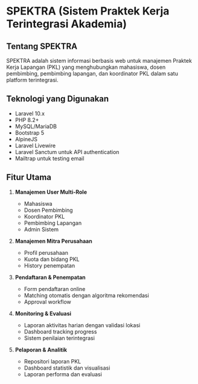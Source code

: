 # SPEKTRA (Sistem Praktek Kerja Terintegrasi Akademia)

## Tentang SPEKTRA
SPEKTRA adalah sistem informasi berbasis web untuk manajemen Praktek Kerja Lapangan (PKL) yang menghubungkan mahasiswa, dosen pembimbing, pembimbing lapangan, dan koordinator PKL dalam satu platform terintegrasi.

## Teknologi yang Digunakan
- Laravel 10.x
- PHP 8.2+
- MySQL/MariaDB
- Bootstrap 5
- AlpineJS
- Laravel Livewire
- Laravel Sanctum untuk API authentication
- Mailtrap untuk testing email

## Fitur Utama
1. **Manajemen User Multi-Role**
   - Mahasiswa
   - Dosen Pembimbing
   - Koordinator PKL
   - Pembimbing Lapangan
   - Admin Sistem

2. **Manajemen Mitra Perusahaan**
   - Profil perusahaan
   - Kuota dan bidang PKL
   - History penempatan

3. **Pendaftaran & Penempatan**
   - Form pendaftaran online
   - Matching otomatis dengan algoritma rekomendasi
   - Approval workflow

4. **Monitoring & Evaluasi**
   - Laporan aktivitas harian dengan validasi lokasi
   - Dashboard tracking progress
   - Sistem penilaian terintegrasi

5. **Pelaporan & Analitik**
   - Repositori laporan PKL
   - Dashboard statistik dan visualisasi
   - Laporan performa dan evaluasi